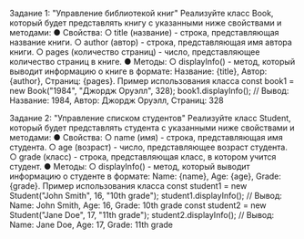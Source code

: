Задание 1: "Управление библиотекой книг"
Реализуйте класс Book, который будет представлять книгу с указанными ниже
свойствами и методами:
● Свойства:
○ title (название) - строка, представляющая название книги.
○ author (автор) - строка, представляющая имя автора книги.
○ pages (количество страниц) - число, представляющее количество
страниц в книге.
● Методы:
○ displayInfo() - метод, который выводит информацию о книге в
формате: Название: {title}, Автор: {author}, Страниц:
{pages}.
Пример использования класса
const book1 = new Book("1984", "Джордж Оруэлл", 328);
book1.displayInfo();
// Вывод: Название: 1984, Автор: Джордж Оруэлл, Страниц: 328


Задание 2: "Управление списком студентов"
Реализуйте класс Student, который будет представлять студента с указанными ниже
свойствами и методами:
● Свойства:
○ name (имя) - строка, представляющая имя студента.
○ age (возраст) - число, представляющее возраст студента.
○ grade (класс) - строка, представляющая класс, в котором учится студент.
● Методы:
○ displayInfo() - метод, который выводит информацию о студенте в
формате: Name: {name}, Age: {age}, Grade: {grade}.
Пример использования класса
const student1 = new Student("John Smith", 16, "10th grade");
student1.displayInfo();
// Вывод: Name: John Smith, Age: 16, Grade: 10th grade
const student2 = new Student("Jane Doe", 17, "11th grade");
student2.displayInfo();
// Вывод: Name: Jane Doe, Age: 17, Grade: 11th grade